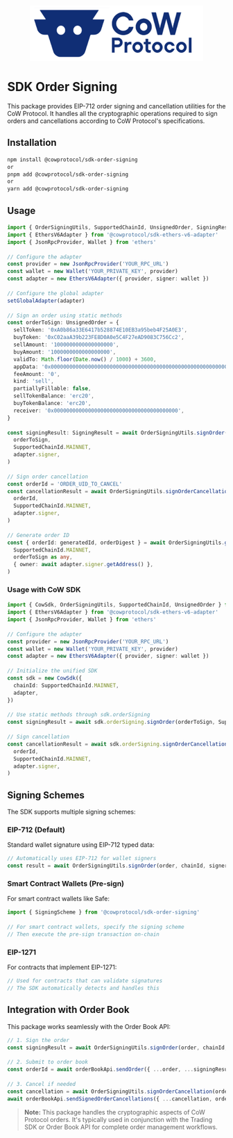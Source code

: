<p align="center">
  <img width="400" src="https://github.com/cowprotocol/cow-sdk/raw/main/docs/images/CoW.png" />
</p>

# SDK Order Signing

This package provides EIP-712 order signing and cancellation utilities for the CoW Protocol. It handles all the cryptographic operations required to sign orders and cancellations according to CoW Protocol's specifications.

## Installation

```bash
npm install @cowprotocol/sdk-order-signing
or
pnpm add @cowprotocol/sdk-order-signing
or
yarn add @cowprotocol/sdk-order-signing
```

## Usage

```typescript
import { OrderSigningUtils, SupportedChainId, UnsignedOrder, SigningResult } from '@cowprotocol/sdk-order-signing'
import { EthersV6Adapter } from '@cowprotocol/sdk-ethers-v6-adapter'
import { JsonRpcProvider, Wallet } from 'ethers'

// Configure the adapter
const provider = new JsonRpcProvider('YOUR_RPC_URL')
const wallet = new Wallet('YOUR_PRIVATE_KEY', provider)
const adapter = new EthersV6Adapter({ provider, signer: wallet })

// Configure the global adapter
setGlobalAdapter(adapter)

// Sign an order using static methods
const orderToSign: UnsignedOrder = {
  sellToken: '0xA0b86a33E6417b528874E10EB3a95beb4F25A0E3',
  buyToken: '0xC02aaA39b223FE8D0A0e5C4F27eAD9083C756Cc2',
  sellAmount: '1000000000000000000',
  buyAmount: '1000000000000000000',
  validTo: Math.floor(Date.now() / 1000) + 3600,
  appData: '0x0000000000000000000000000000000000000000000000000000000000000000',
  feeAmount: '0',
  kind: 'sell',
  partiallyFillable: false,
  sellTokenBalance: 'erc20',
  buyTokenBalance: 'erc20',
  receiver: '0x0000000000000000000000000000000000000000',
}

const signingResult: SigningResult = await OrderSigningUtils.signOrder(
  orderToSign,
  SupportedChainId.MAINNET,
  adapter.signer,
)

// Sign order cancellation
const orderId = 'ORDER_UID_TO_CANCEL'
const cancellationResult = await OrderSigningUtils.signOrderCancellation(
  orderId,
  SupportedChainId.MAINNET,
  adapter.signer,
)

// Generate order ID
const { orderId: generatedId, orderDigest } = await OrderSigningUtils.generateOrderId(
  SupportedChainId.MAINNET,
  orderToSign as any,
  { owner: await adapter.signer.getAddress() },
)
```

### Usage with CoW SDK

```typescript
import { CowSdk, OrderSigningUtils, SupportedChainId, UnsignedOrder } from '@cowprotocol/cow-sdk'
import { EthersV6Adapter } from '@cowprotocol/sdk-ethers-v6-adapter'
import { JsonRpcProvider, Wallet } from 'ethers'

// Configure the adapter
const provider = new JsonRpcProvider('YOUR_RPC_URL')
const wallet = new Wallet('YOUR_PRIVATE_KEY', provider)
const adapter = new EthersV6Adapter({ provider, signer: wallet })

// Initialize the unified SDK
const sdk = new CowSdk({
  chainId: SupportedChainId.MAINNET,
  adapter,
})

// Use static methods through sdk.orderSigning
const signingResult = await sdk.orderSigning.signOrder(orderToSign, SupportedChainId.MAINNET, adapter.signer)

// Sign cancellation
const cancellationResult = await sdk.orderSigning.signOrderCancellation(
  orderId,
  SupportedChainId.MAINNET,
  adapter.signer,
)
```

## Signing Schemes

The SDK supports multiple signing schemes:

### EIP-712 (Default)

Standard wallet signature using EIP-712 typed data:

```typescript
// Automatically uses EIP-712 for wallet signers
const result = await OrderSigningUtils.signOrder(order, chainId, signer)
```

### Smart Contract Wallets (Pre-sign)

For smart contract wallets like Safe:

```typescript
import { SigningScheme } from '@cowprotocol/sdk-order-signing'

// For smart contract wallets, specify the signing scheme
// Then execute the pre-sign transaction on-chain
```

### EIP-1271

For contracts that implement EIP-1271:

```typescript
// Used for contracts that can validate signatures
// The SDK automatically detects and handles this
```

## Integration with Order Book

This package works seamlessly with the Order Book API:

```typescript
// 1. Sign the order
const signingResult = await OrderSigningUtils.signOrder(order, chainId, signer)

// 2. Submit to order book
const orderId = await orderBookApi.sendOrder({ ...order, ...signingResult })

// 3. Cancel if needed
const cancellation = await OrderSigningUtils.signOrderCancellation(orderId, chainId, signer)
await orderBookApi.sendSignedOrderCancellations({ ...cancellation, orderUids: [orderId] })
```

> **Note:** This package handles the cryptographic aspects of CoW Protocol orders. It's typically used in conjunction with the Trading SDK or Order Book API for complete order management workflows.
